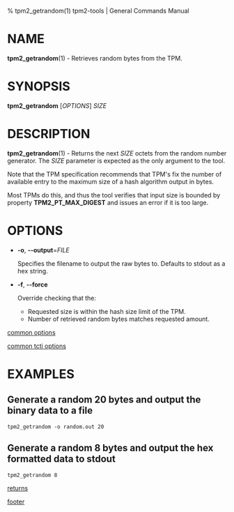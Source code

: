 % tpm2_getrandom(1) tpm2-tools | General Commands Manual

# NAME

**tpm2_getrandom**(1) - Retrieves random bytes from the TPM.

# SYNOPSIS

**tpm2_getrandom** [*OPTIONS*] _SIZE_

# DESCRIPTION

**tpm2_getrandom**(1) - Returns the next _SIZE_ octets from the random number
generator. The _SIZE_ parameter is expected as the only argument to the tool.

Note that the TPM specification recommends that TPM's fix the number of
available entry to the maximum size of a hash algorithm output in bytes.

Most TPMs do this, and thus the tool verifies that input size is bounded by property
**TPM2_PT_MAX_DIGEST** and issues an error if it is too large.

# OPTIONS

  * **-o**, **\--output**=_FILE_

    Specifies the filename to output the raw bytes to. Defaults to stdout as a hex
    string.

  * **-f**, **\--force**

    Override checking that the:
    - Requested size is within the hash size limit of the TPM.
    - Number of retrieved random bytes matches requested amount.

[common options](common/options.md)

[common tcti options](common/tcti.md)

# EXAMPLES

## Generate a random 20 bytes and output the binary data to a file
```
tpm2_getrandom -o random.out 20
```

## Generate a random 8 bytes and output the hex formatted data to stdout
```
tpm2_getrandom 8
```

[returns](common/returns.md)

[footer](common/footer.md)
